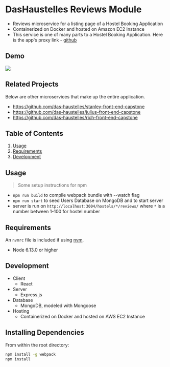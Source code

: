 # DasHaustelles Reviews Module

- Reviews microservice for a listing page of a Hostel Booking Application
- Containerized on Docker and hosted on Amazon EC2 Instance
- This service is one of many parts to a Hostel Booking Application. Here is the app's proxy link - [github](https://github.com/das-haustelles/product-description-proxy)

## Demo
![](demo.gif)

## Related Projects
  Below are other microservices that make up the entire application. 
  - https://github.com/das-haustelles/stanley-front-end-capstone
  - https://github.com/das-haustelles/julius-front-end-capstone
  - https://github.com/das-haustelles/rich-front-end-capstone

## Table of Contents

1. [Usage](#Usage)
1. [Requirements](#requirements)
1. [Development](#development)

## Usage

> Some setup instructions for npm
- `npm run build` to compile webpack bundle with --watch flag
- `npm run start` to seed Users Database on MongoDB and to start server
- server is run on `http://localhost:3004/hostels/*/reviews/` where `*` is a number between 1-100 for hostel number

## Requirements

An `nvmrc` file is included if using [nvm](https://github.com/creationix/nvm).

- Node 6.13.0 or higher

## Development
- Client
  - React
- Server
  - Express.js
- Database
  - MongoDB, modeled with Mongoose
- Hosting
  - Containerized on Docker and hosted on AWS EC2 Instance

## Installing Dependencies

From within the root directory:

```sh
npm install -g webpack
npm install
```

